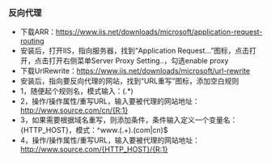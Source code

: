 ### 反向代理
- 下载ARR：https://www.iis.net/downloads/microsoft/application-request-routing
- 安装后，打开IIS，指向服务器，找到“Application Request...”图标，点击打开，点击打开右侧菜单Server Proxy Setting..，勾选enable proxy
- 下载UrlRewrite：https://www.iis.net/downloads/microsoft/url-rewrite
- 安装后，指向要反向代理的网站，找到“URL重写”图标，添加空白规则
- 1，随便起个规则名，模式输入：(.*)
- 2，操作/操作属性/重写URL，输入要被代理的网站地址：http://www.source.com/cn/{R:1}
- 3，如果需要根据域名重写，则添加条件，条件输入定义一个变量名：{HTTP_HOST}，模式：^www\.(.+).(com|cn)$
- 4，操作/操作属性/重写URL，输入要被代理的网站地址：http://www.source.com/{HTTP_HOST}/{R:1}
